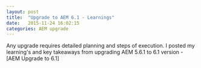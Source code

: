 ```yaml
---
layout: post
title:  "Upgrade to AEM 6.1 - Learnings"
date:   2015-11-24 16:02:15
categories: AEM upgrade
---
```

Any upgrade requires detailed planning and steps of execution. I posted my learning's and key takeaways from upgrading AEM 5.6.1 to 6.1 version - [AEM Upgrade to 6.1]


[AEM upgrade]:  https://www.linkedin.com/pulse/upgrade-aem-61-learnings-kunal-gaba
